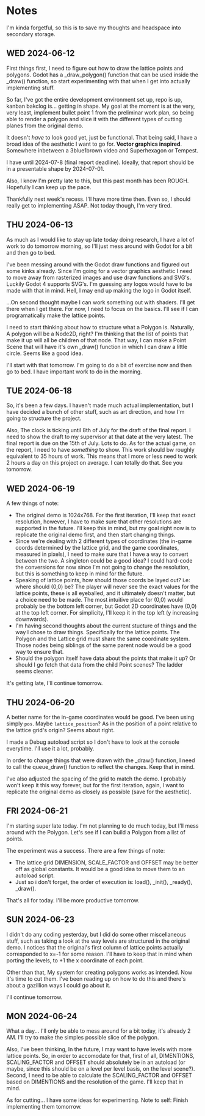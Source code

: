 # Notes

I'm kinda forgetful, so this is to save my thoughts and headspace into secondary storage.

## WED 2024-06-12

First things first, I need to figure out how to draw the lattice points and polygons. Godot has a _draw_polygon() function that can be used inside the _draw() function, so start experimenting with that when I get into actually implementing stuff.

So far, I've got the entire development environment set up, repo is up, kanban bakclog is... getting in shape. My goal at the moment is at the very, very least, implement bullet point 1 from the preliminar work plan, so being able to render a polygon and slice it with the different types of cutting planes from the original demo.

It doesn't *have* to look good yet, just be functional. That being said, I have a broad idea of the aesthetic I want to go for. **Vector graphics inspired**. Somewhere inbetween a 3blue1brown video and Superhexagon or Tempest.

I have until 2024-07-8 (final report deadline). Ideally, that report should be in a presentable shape by 2024-07-01.

Also, I know I'm pretty late to this, but this past month has been ROUGH. Hopefully I can keep up the pace.

Thankfully next week's recess. I'll have more time then. Even so, I should really get to implementing ASAP. Not today though, I'm very tired.

## THU 2024-06-13

As much as I would like to stay up late today doing research, I have a lot of work to do tomorrow morning, so I'll just mess around with Godot for a bit and then go to bed.

I've been messing around with the Godot draw functions and figured out some kinks already. Since I'm going for a vector graphics aesthetic I need to move away from rasterized images and use draw functions and SVG's. Luckily Godot 4 supports SVG's. I'm guessing any logos would have to be made with that in mind. Hell, I may end up making the logo in Godot itself.

...On second thought maybe I can work something out with shaders. I'll get there when I get there. For now, I need to focus on the basics. I'll see if I can programatically make the lattice points.

I need to start thinking about how to structure what a Polygon is. Naturally, A polygon will be a Node2D, right? I'm thinking that the list of points that make it up will all be children of that node. That way, I can make a Point Scene that will have it's own _draw() function in which I can draw a little circle. Seems like a good idea.

I'll start with that tomorrow. I'm going to do a bit of exercise now and then go to bed. I have important work to do in the morning.

## TUE 2024-06-18

So, it's been a few days. I haven't made much actual implementation, but I have decided a bunch of other stuff, such as art direction, and how I'm going to structure the project.

Also, The clock is ticking until 8th of July for the draft of the final report. I need to show the draft to my supervisor at that date at the very latest. The final report is due on the 15th of July. Lots to do. As for the actual game, on the report, I need to have *something* to show. This work should bw roughly equivalent to 35 hours of work. This means that I more or less need to work 2 hours a day on this project on average. I can totally do that. See you tomorrow.

## WED 2024-06-19

A few things of note:

- The original demo is 1024x768. For the first iteration, I'll keep that exact resolution, however, I have to make sure that other resolutions are supported in the future. I'll keep this in mind, but my goal right now is to replicate the original demo first, and then start changing things.
- Since we're dealing with 2 different types of coordinates (the in-game coords determined by the lattice grid, and the game coordinates, measured in pixels), I need to make sure that I have a way to convert between the two. A singleton could be a good idea? I could hard-code the conversions for now since I'm not going to change the resolution, but this is something to keep in mind for the future.
- Speaking of lattice points, how should those coords be layed out? i.e: where should (0,0) be? The player will never see the exact values for the lattice points, these is all eyeballed, and it ultimately doesn't matter, but a choice need to be made. The most intuitive place for (0,0) would probably be the bottom left corner, but Godot 2D coordinates have (0,0) at the top left corner. For simplicity, I'll keep it in the top left (y increasing downwards).
- I'm having second thoughts about the current stucture of things and the way I chose to draw things. Specifically for the lattice points. The Polygon and the Lattice grid must share the same coordinate system. Those nodes being siblings of the same parent node would be a good way to ensure that.
- Should the polygon itself have data about the points that make it up? Or should I go fetch that data from the child Point scenes? The ladder seems cleaner.

It's getting late, I'll continue tomorrow.

## THU 2024-06-20

A better name for the in-game coordinates would be good. I've been using simply `pos`. Maybe `lattice_position`? As in the position of a point relative to the lattice grid's origin? Seems about right.

I made a Debug autoload script so I don't have to look at the console everytime. I'll use it a lot, probably.

In order to change things that were drawn with the _draw() function, I need to call the queue_draw() function to reflect the changes. Keep that in mind.

I've also adjusted the spacing of the grid to match the demo. I probably won't keep it this way forever, but for the first iteration, again, I want to replicate the original demo as closely as possible (save for the aesthetic).

## FRI 2024-06-21

I'm starting super late today. I'm not planning to do much today, but I'll mess around with the Polygon. Let's see if I can build a Polygon from a list of points.

The experiment was a success. There are a few things of note:

- The lattice grid DIMENSION, SCALE_FACTOR and OFFSET may be better off as global constants. It would be a good idea to move them to an autoload script.
- Just so i don't forget, the order of execution is: load(), _init(), _ready(), _draw().

That's all for today. I'll be more productive tomorrow.

## SUN 2024-06-23

I didn't do any coding yesterday, but I did do some other miscellaneous stuff, such as taking a look at the way levels are structured in the original demo. I notices that the original's first column of lattice points actually corresponded to x=-1 for some reason. I'll have to keep that in mind when porting the levels, to +1 the x coordinate of each point.

Other than that, My system for creating polygons works as intended. Now it's time to cut them. I've been reading up on how to do this and there's about a gazillion ways I could go about it.

I'll continue tomorrow.

## MON 2024-06-24

What a day... I'll only be able to mess around for a bit today, it's already 2 AM. I'll try to make the simples possible slice of the polygon.

Also, I've been thinking, In the future, I may want to have levels with more lattice points. So, in order to accomodate for that, first of all, DIMENTIONS, SCALING_FACTOR and OFFSET should absolutely be in an autoload (or maybe, since this should be on a level per level basis, on the level scene?). Second, I need to be able to calculate the SCALING_FACTOR and OFFSET based on DIMENTIONS and the resolution of the game. I'll keep that in mind.

As for cutting... I have some ideas for experimenting. Note to self: Finish implementing them tomorrow.
